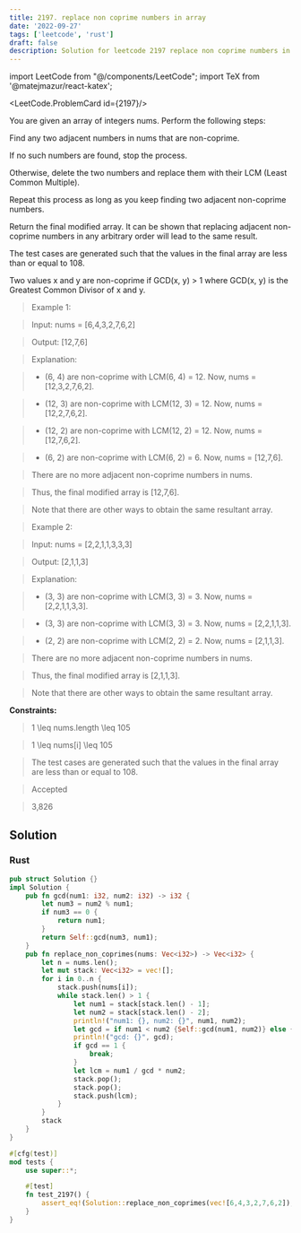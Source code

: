 ```yaml
---
title: 2197. replace non coprime numbers in array
date: '2022-09-27'
tags: ['leetcode', 'rust']
draft: false
description: Solution for leetcode 2197 replace non coprime numbers in array
---
```

import LeetCode from "@/components/LeetCode";
import TeX from '@matejmazur/react-katex';

<LeetCode.ProblemCard id={2197}/>

You are given an array of integers nums. Perform the following steps:



Find any two adjacent numbers in nums that are non-coprime.

If no such numbers are found, stop the process.

Otherwise, delete the two numbers and replace them with their LCM (Least Common Multiple).

Repeat this process as long as you keep finding two adjacent non-coprime numbers.

Return the final modified array. It can be shown that replacing adjacent non-coprime numbers in any arbitrary order will lead to the same result.



The test cases are generated such that the values in the final array are less than or equal to 108.



Two values x and y are non-coprime if GCD(x, y) > 1 where GCD(x, y) is the Greatest Common Divisor of x and y.



 



 > Example 1:



 > Input: nums <TeX>=</TeX> [6,4,3,2,7,6,2]

 > Output: [12,7,6]

 > Explanation: 

 > - (6, 4) are non-coprime with LCM(6, 4) <TeX>=</TeX> 12. Now, nums <TeX>=</TeX> [12,3,2,7,6,2].

 > - (12, 3) are non-coprime with LCM(12, 3) <TeX>=</TeX> 12. Now, nums <TeX>=</TeX> [12,2,7,6,2].

 > - (12, 2) are non-coprime with LCM(12, 2) <TeX>=</TeX> 12. Now, nums <TeX>=</TeX> [12,7,6,2].

 > - (6, 2) are non-coprime with LCM(6, 2) <TeX>=</TeX> 6. Now, nums <TeX>=</TeX> [12,7,6].

 > There are no more adjacent non-coprime numbers in nums.

 > Thus, the final modified array is [12,7,6].

 > Note that there are other ways to obtain the same resultant array.

 > Example 2:



 > Input: nums <TeX>=</TeX> [2,2,1,1,3,3,3]

 > Output: [2,1,1,3]

 > Explanation: 

 > - (3, 3) are non-coprime with LCM(3, 3) <TeX>=</TeX> 3. Now, nums <TeX>=</TeX> [2,2,1,1,3,3].

 > - (3, 3) are non-coprime with LCM(3, 3) <TeX>=</TeX> 3. Now, nums <TeX>=</TeX> [2,2,1,1,3].

 > - (2, 2) are non-coprime with LCM(2, 2) <TeX>=</TeX> 2. Now, nums <TeX>=</TeX> [2,1,1,3].

 > There are no more adjacent non-coprime numbers in nums.

 > Thus, the final modified array is [2,1,1,3].

 > Note that there are other ways to obtain the same resultant array.

 



**Constraints:**



 > 1 <TeX>\leq</TeX> nums.length <TeX>\leq</TeX> 105

 > 1 <TeX>\leq</TeX> nums[i] <TeX>\leq</TeX> 105

 > The test cases are generated such that the values in the final array are less than or equal to 108.

 > Accepted

 > 3,826


## Solution
### Rust
```rust
pub struct Solution {}
impl Solution {
    pub fn gcd(num1: i32, num2: i32) -> i32 {
        let num3 = num2 % num1;
        if num3 == 0 {
            return num1;
        }
        return Self::gcd(num3, num1);
    }
    pub fn replace_non_coprimes(nums: Vec<i32>) -> Vec<i32> {
        let n = nums.len();
        let mut stack: Vec<i32> = vec![];
        for i in 0..n {
            stack.push(nums[i]);
            while stack.len() > 1 {
                let num1 = stack[stack.len() - 1];
                let num2 = stack[stack.len() - 2];
                println!("num1: {}, num2: {}", num1, num2);
                let gcd = if num1 < num2 {Self::gcd(num1, num2)} else {Self::gcd(num2, num1)};
                println!("gcd: {}", gcd);
                if gcd == 1 {
                    break;
                }
                let lcm = num1 / gcd * num2;
                stack.pop();
                stack.pop();
                stack.push(lcm);
            }
        }
        stack
    }
}

#[cfg(test)]
mod tests {
    use super::*;

    #[test]
    fn test_2197() {
        assert_eq!(Solution::replace_non_coprimes(vec![6,4,3,2,7,6,2]), vec![12,7,6]);        
    }
}



```
